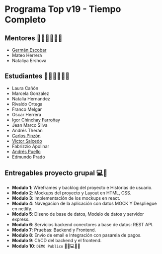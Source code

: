 # Programa Top v19 -  Tiempo Completo

## Mentores 👩🏻‍🏫👨🏼‍🏫
- [Germán Escobar](https://github.com/germanescobar/)
- Mateo Herrera
- Nataliya Ershova

## Estudiantes 👩🏻‍💻🧑🏼‍💻
- Laura Cañón
- Marcela Gonzalez
- Natalia Hernandez
- Rivaldo Ortega
- Franco Melgar
- Oscar Herrera
- [Igor Chinchay Farroñay](https://github.com/Kasuk1)
- Jean Marco Silva
- Andrés Therán
- [Carlos Pinzón](https://github.com/capzink/)
- [Victor Salcedo](https://github.com/torvic)
- Fabrizzio Apolinar
- [Andrés Puello](https://github.com/AndresXLP)
- Edmundo Prado

## Entregables proyecto grupal 💻🤝

- **Modulo 1**: Wireframes y backlog del proyecto e Historias de usuario.
- **Modulo 2**: Mockups del proyecto y Layout en HTML, CSS.
- **Modulo 3**: Implementación de los mockups en react.
- **Modulo 4**: Navegacion de la aplicación con datos MOCK Y Despliegue en netlify.
- **Modulo 5**: Diseno de base de datos, Modelo de datos y servidor express.
- **Modulo 6**: Servicios backend conectores a base de datos: REST API.
- **Modulo 7**: Pruebas: Backend y Frontend.
- **Modulo 8**: Envio de email e Integración con pasarela de pagos.
- **Modulo 9**: CI/CD del backend y el frontend.
- **Modulo 10**: `DEMO Publico` 🎊🎉💻🎊🎉

